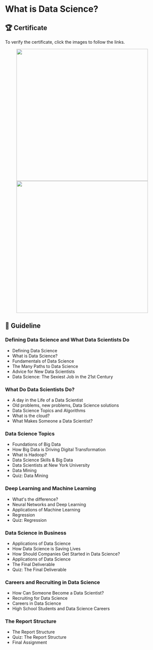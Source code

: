 # What is Data Science?
## 🏆 Certificate 
To verify the certificate, click the images to follow the links.

<p align="middle">
  <a href="https://www.coursera.org/account/accomplishments/verify/VVEDVMJAVZ8X"><img src="https://github.com/wangkuanhua/IBM-Data-Science-Professional-Certificate/assets/56338617/9efbe294-964c-44a9-b1ef-6a053366d34c" height="430"></a>
  <a href="https://www.credly.com/badges/10fffe90-a6fb-4582-9cf0-b434fbe78ae2"><img src="https://github.com/wangkuanhua/IBM-Data-Science-Professional-Certificate/assets/56338617/1b61f5dc-0045-4580-8558-8c277a170431" height="430"></a>
</p>

## 📑 Guideline
### Defining Data Science and What Data Scientists Do
- Defining Data Science    
- What is Data Science?
- Fundamentals of Data Science
- The Many Paths to Data Science
- Advice for New Data Scientists
- Data Science: The Sexiest Job in the 21st Century

### What Do Data Scientists Do?
- A day in the Life of a Data Scientist
- Old problems, new problems, Data Science solutions
- Data Science Topics and Algorithms
- What is the cloud?
- What Makes Someone a Data Scientist?

### Data Science Topics   
- Foundations of Big Data
- How Big Data is Driving Digital Transformation
- What is Hadoop?
- Data Science Skills & Big Data
- Data Scientists at New York University
- Data Mining
- Quiz: Data Mining

### Deep Learning and Machine Learning
- What's the difference?
- Neural Networks and Deep Learning
- Applications of Machine Learning
- Regression
- Quiz: Regression

### Data Science in Business
- Applications of Data Science
- How Data Science is Saving Lives
- How Should Companies Get Started in Data Science?
- Applications of Data Science
- The Final Deliverable
- Quiz: The Final Deliverable

### Careers and Recruiting in Data Science
- How Can Someone Become a Data Scientist?
- Recruiting for Data Science
- Careers in Data Science
- High School Students and Data Science Careers

### The Report Structure
- The Report Structure
- Quiz: The Report Structure
- Final Assignment



